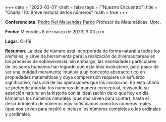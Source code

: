 +++
date  = "2023-03-01"
draft = false
tags  = ["Nuestro Encuentro"]
title = "Charla 110: Breve historia de los números"
math  = true
+++

**Conferencista:** [Pedro Nel Maluendas Pardo](https://matematicas.netlify.app/authors/maluendas-p/) Profesor de Matemáticas, Uptc.

**Fecha:** Miércoles 8 de marzo de 2023, 3:00 p.m.

**Lugar:** C-119

**Resumen**: La idea de número está incorporada de forma natural a todos los animales, y sirve de herramienta para la realización de diversas tareas en los procesos de sobrevivencia, sin embargo, las necesidades particulares de los seres humanos han logrado que esta idea evolucione, para pasar de ser una entidad meramente intuitiva a un concepto abstracto rico en propiedades matemáticas y cuya comprensión requiere un esfuerzo significativo, más allá de las operaciones que los involucran. En esta charla se pretende abordar los números de manera conceptual, revisando su aparición natural en la historia con la idealización de lo que hoy en día llamamos los números naturales (que nos sirven para contar), hasta el descubrimiento de números más sofisticados como los números reales (que nos sirven para medir) e incluso los números complejos o los ordinales y cardinales.
